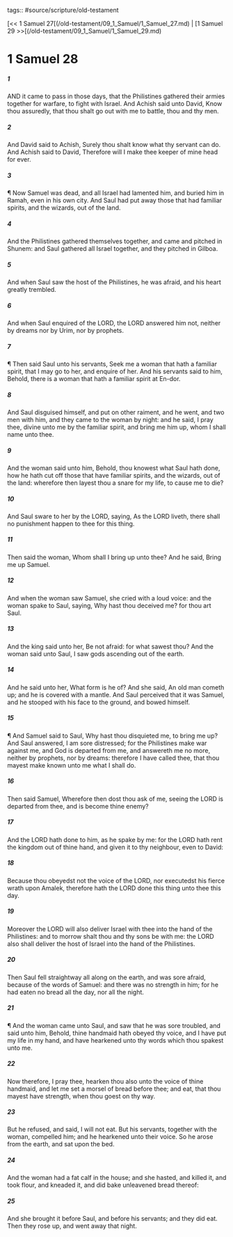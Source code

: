 tags:: #source/scripture/old-testament

[<< 1 Samuel 27[(/old-testament/09_1_Samuel/1_Samuel_27.md) | [1 Samuel 29 >>[(/old-testament/09_1_Samuel/1_Samuel_29.md)

# 1 Samuel 28

##### 1

AND it came to pass in those days, that the Philistines gathered their armies together for warfare, to fight with Israel. And Achish said unto David, Know thou assuredly, that thou shalt go out with me to battle, thou and thy men.

##### 2

And David said to Achish, Surely thou shalt know what thy servant can do. And Achish said to David, Therefore will I make thee keeper of mine head for ever.

##### 3

¶ Now Samuel was dead, and all Israel had lamented him, and buried him in Ramah, even in his own city. And Saul had put away those that had familiar spirits, and the wizards, out of the land.

##### 4

And the Philistines gathered themselves together, and came and pitched in Shunem: and Saul gathered all Israel together, and they pitched in Gilboa.

##### 5

And when Saul saw the host of the Philistines, he was afraid, and his heart greatly trembled.

##### 6

And when Saul enquired of the LORD, the LORD answered him not, neither by dreams nor by Urim, nor by prophets.

##### 7

¶ Then said Saul unto his servants, Seek me a woman that hath a familiar spirit, that I may go to her, and enquire of her. And his servants said to him, Behold, there is a woman that hath a familiar spirit at En-dor.

##### 8

And Saul disguised himself, and put on other raiment, and he went, and two men with him, and they came to the woman by night: and he said, I pray thee, divine unto me by the familiar spirit, and bring me him up, whom I shall name unto thee.

##### 9

And the woman said unto him, Behold, thou knowest what Saul hath done, how he hath cut off those that have familiar spirits, and the wizards, out of the land: wherefore then layest thou a snare for my life, to cause me to die?

##### 10

And Saul sware to her by the LORD, saying, As the LORD liveth, there shall no punishment happen to thee for this thing.

##### 11

Then said the woman, Whom shall I bring up unto thee? And he said, Bring me up Samuel.

##### 12

And when the woman saw Samuel, she cried with a loud voice: and the woman spake to Saul, saying, Why hast thou deceived me? for thou art Saul.

##### 13

And the king said unto her, Be not afraid: for what sawest thou? And the woman said unto Saul, I saw gods ascending out of the earth.

##### 14

And he said unto her, What form is he of? And she said, An old man cometh up; and he is covered with a mantle. And Saul perceived that it was Samuel, and he stooped with his face to the ground, and bowed himself.

##### 15

¶ And Samuel said to Saul, Why hast thou disquieted me, to bring me up? And Saul answered, I am sore distressed; for the Philistines make war against me, and God is departed from me, and answereth me no more, neither by prophets, nor by dreams: therefore I have called thee, that thou mayest make known unto me what I shall do.

##### 16

Then said Samuel, Wherefore then dost thou ask of me, seeing the LORD is departed from thee, and is become thine enemy?

##### 17

And the LORD hath done to him, as he spake by me: for the LORD hath rent the kingdom out of thine hand, and given it to thy neighbour, even to David:

##### 18

Because thou obeyedst not the voice of the LORD, nor executedst his fierce wrath upon Amalek, therefore hath the LORD done this thing unto thee this day.

##### 19

Moreover the LORD will also deliver Israel with thee into the hand of the Philistines: and to morrow shalt thou and thy sons be with me: the LORD also shall deliver the host of Israel into the hand of the Philistines.

##### 20

Then Saul fell straightway all along on the earth, and was sore afraid, because of the words of Samuel: and there was no strength in him; for he had eaten no bread all the day, nor all the night.

##### 21

¶ And the woman came unto Saul, and saw that he was sore troubled, and said unto him, Behold, thine handmaid hath obeyed thy voice, and I have put my life in my hand, and have hearkened unto thy words which thou spakest unto me.

##### 22

Now therefore, I pray thee, hearken thou also unto the voice of thine handmaid, and let me set a morsel of bread before thee; and eat, that thou mayest have strength, when thou goest on thy way.

##### 23

But he refused, and said, I will not eat. But his servants, together with the woman, compelled him; and he hearkened unto their voice. So he arose from the earth, and sat upon the bed.

##### 24

And the woman had a fat calf in the house; and she hasted, and killed it, and took flour, and kneaded it, and did bake unleavened bread thereof:

##### 25

And she brought it before Saul, and before his servants; and they did eat. Then they rose up, and went away that night.
